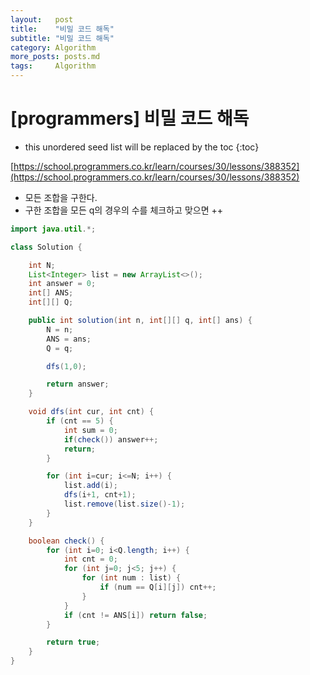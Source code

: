 ```yaml
---
layout:   post
title:    "비밀 코드 해독"
subtitle: "비밀 코드 해독"
category: Algorithm
more_posts: posts.md
tags:     Algorithm
---
```

# [programmers] 비밀 코드 해독

<!--more-->
<!-- Table of contents -->
* this unordered seed list will be replaced by the toc
{:toc}

[https://school.programmers.co.kr/learn/courses/30/lessons/388352](https://school.programmers.co.kr/learn/courses/30/lessons/388352)

- 모든 조합을 구한다.
- 구한 조합을 모든 q의 경우의 수를 체크하고 맞으면 ++


```java
import java.util.*;

class Solution {

    int N;
    List<Integer> list = new ArrayList<>();
    int answer = 0;
    int[] ANS;
    int[][] Q;

    public int solution(int n, int[][] q, int[] ans) {
        N = n;
        ANS = ans;
        Q = q;

        dfs(1,0);

        return answer;
    }

    void dfs(int cur, int cnt) {
        if (cnt == 5) {
            int sum = 0;
            if(check()) answer++;
            return;
        }

        for (int i=cur; i<=N; i++) {
            list.add(i);
            dfs(i+1, cnt+1);
            list.remove(list.size()-1);
        }
    }

    boolean check() {
        for (int i=0; i<Q.length; i++) {
            int cnt = 0;
            for (int j=0; j<5; j++) {
                for (int num : list) {
                    if (num == Q[i][j]) cnt++;
                }
            }
            if (cnt != ANS[i]) return false;
        }

        return true;
    }
}

```